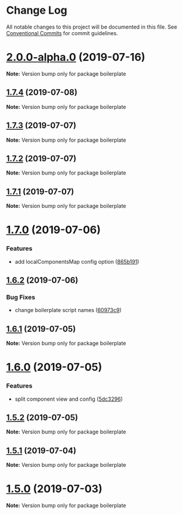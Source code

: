 # Change Log

All notable changes to this project will be documented in this file.
See [Conventional Commits](https://conventionalcommits.org) for commit guidelines.

# [2.0.0-alpha.0](https://github.com/jaccomeijer/wheelroom/compare/boilerplate@1.7.4...boilerplate@2.0.0-alpha.0) (2019-07-16)

**Note:** Version bump only for package boilerplate





## [1.7.4](https://github.com/jaccomeijer/wheelroom/compare/boilerplate@1.7.3...boilerplate@1.7.4) (2019-07-08)

**Note:** Version bump only for package boilerplate





## [1.7.3](https://github.com/jaccomeijer/wheelroom/compare/boilerplate@1.7.2...boilerplate@1.7.3) (2019-07-07)

**Note:** Version bump only for package boilerplate





## [1.7.2](https://github.com/jaccomeijer/wheelroom/compare/boilerplate@1.7.1...boilerplate@1.7.2) (2019-07-07)

**Note:** Version bump only for package boilerplate





## [1.7.1](https://github.com/jaccomeijer/wheelroom/compare/boilerplate@1.7.0...boilerplate@1.7.1) (2019-07-07)

**Note:** Version bump only for package boilerplate





# [1.7.0](https://github.com/jaccomeijer/wheelroom/compare/boilerplate@1.6.2...boilerplate@1.7.0) (2019-07-06)


### Features

* add localComponentsMap config option ([865b191](https://github.com/jaccomeijer/wheelroom/commit/865b191))





## [1.6.2](https://github.com/jaccomeijer/wheelroom/compare/boilerplate@1.6.1...boilerplate@1.6.2) (2019-07-06)


### Bug Fixes

* change boilerplate script names ([60973c9](https://github.com/jaccomeijer/wheelroom/commit/60973c9))





## [1.6.1](https://github.com/jaccomeijer/wheelroom/compare/boilerplate@1.6.0...boilerplate@1.6.1) (2019-07-05)

**Note:** Version bump only for package boilerplate





# [1.6.0](https://github.com/jaccomeijer/wheelroom/compare/boilerplate@1.5.2...boilerplate@1.6.0) (2019-07-05)


### Features

* split component view and config ([5dc3296](https://github.com/jaccomeijer/wheelroom/commit/5dc3296))





## [1.5.2](https://github.com/jaccomeijer/wheelroom/compare/boilerplate@1.5.1...boilerplate@1.5.2) (2019-07-05)

**Note:** Version bump only for package boilerplate





## [1.5.1](https://github.com/jaccomeijer/wheelroom/compare/boilerplate@1.5.0...boilerplate@1.5.1) (2019-07-04)

**Note:** Version bump only for package boilerplate





# [1.5.0](https://github.com/jaccomeijer/wheelroom/compare/boilerplate@1.4.21...boilerplate@1.5.0) (2019-07-03)

**Note:** Version bump only for package boilerplate
